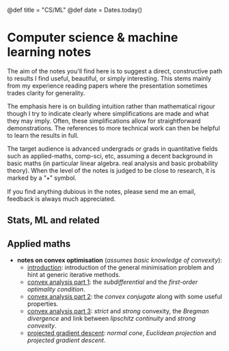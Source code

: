 @def title = "CS/ML"
@def date = Dates.today()

# Computer science & machine learning notes

The aim of the notes you'll find here is to suggest a direct, constructive path to results I find useful, beautiful, or simply interesting.
This stems mainly from my experience reading papers where the presentation sometimes trades clarity for generality.

The emphasis here is on building intuition rather than mathematical rigour though I try to indicate clearly where simplifications are made and what they may imply.
Often, these simplifications allow for straightforward demonstrations.
The references to more technical work can then be helpful to learn the results in full.

The target audience is advanced undergrads or grads in quantitative fields such as applied-maths, comp-sci, etc, assuming a decent background in basic maths (in particular linear algebra. real analysis and basic probability theory).
When the level of the notes is judged to be close to research, it is marked by a "⭒" symbol.

If you find anything dubious in the notes, please send me an email, feedback is always much appreciated.

## Stats, ML and related

<!--
* **notes on approximated bayesian inference** (*assumes knowledge of the bayesian framework, familiarity with the exponential family and convex optimisation*)
    * [introduction](/pub/csml/abi/intro.html): 🚫🚫🚫🚫 (ongoing) + discussion of whether it's a good idea + setup for experiments discussed here + references //
        - http://www.orchid.ac.uk/eprints/40/1/fox_vbtut.pdf
        -
    * [exponential family and convexity part 1](/pub/csml/abi/ef-cvx1.html): 🚫🚫🚫🚫 (ongoing)
    * [exponential family and convexity part 2](/pub/csml/abi/ef-cvx2.html): 🚫🚫🚫🚫 (ongoing)
    * [online bayesian learning and assumed density filtering](/pub/csml/abi/obl-adf.html): 🚫🚫🚫🚫 (ongoing)
    * [expectation propagation](/pub/csml/abi/ep.html): 🚫🚫🚫🚫 (ongoing)
    * (⭒) [EP and distributed bayesian inference part 1](/pub/csml/abi/ep-dbi1.html): 🚫🚫🚫🚫 (ongoing)
    * (⭒) [EP and distributed bayesian inference part 1](/pub/csml//abi/ep-dbi2.html): 🚫🚫🚫🚫 (ongoing)
    * (⭒) [EP and distributed bayesian inference part 2](/pub/csml//abi/ep-dbi2.html): 🚫🚫🚫🚫 (ongoing) natural parameter space update, links with SMS
    * (⭒) [EP and distributed bayesian inference part 3](/pub/csml//abi/ep-dbi3.html): 🚫🚫🚫🚫 (ongoing) mean parameter space
    * (⭒) [EP and distributed bayesian inference part 4](/pub/csml//abi/ep-dbi4.html): 🚫🚫🚫🚫 (ongoing) ep energy perspective
    * (⭒) [EP and distributed bayesian inference part 5](/pub/csml//abi/ep-dbi5.html): 🚫🚫🚫🚫 (ongoing) mirror descent for ep energy
-->

<!-- 🍺 * *notes on inference on graphical models* -->
<!-- 🍺 * *notes on RKHS embeddings* -->


## Applied maths

* **notes on convex optimisation** (*assumes basic knowledge of convexity*):  <!-- 🚫🚫🚫 12/9/18
NOTE TODO:
    🍺 continue to port things from old website
        ✅ intro
        ✅ convex analysis (pt 1 and 2)
        🚫 projected gradient descent
        🚫 mirror descent
        🚫 general descent method
-->
    * [introduction](/pub/csml/cvxopt/intro.html): introduction of the general minimisation problem and hint at generic iterative methods. <!-- ✅ 12/9/18 -->
    * [convex analysis part 1](/pub/csml/cvxopt/ca1.html): the *subdifferential* and the *first-order optimality condition*. <!-- ✅ 12/9/18 -->
    * [convex analysis part 2](/pub/csml/cvxopt/ca2.html): the *convex conjugate* along with some useful properties. <!-- ✅ 12/9/18 -->
    * [convex analysis part 3](/pub/csml/cvxopt/ca3.html): *strict* and *strong* convexity, the *Bregman divergence* and link between *lipschitz continuity* and *strong convexity*. <!-- ✅ 23/9/2018-->
    * [projected gradient descent](/pub/csml/cvxopt/pgd.html): _normal cone_, _Euclidean projection_ and _projected gradient descent_.

<!-- 🍺
* *notes on Krylov subspace methods*
    * conjugate gradient
-->
<!-- 🍺 * *notes on matrix theory* -->
